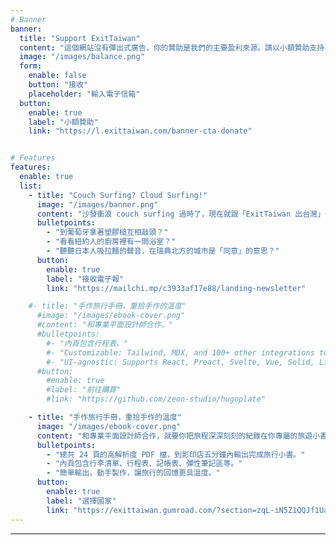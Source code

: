 ```yaml
---
# Banner
banner:
  title: "Support ExitTaiwan"
  content: "這個網站沒有彈出式廣告，你的贊助是我們的主要盈利來源。請以小額贊助支持「ExitTaiwan 出台灣」維持無廣告，提供旅人全網路最乾淨的部落格。"
  image: "/images/balance.png"
  form:
    enable: false
    button: "接收"
    placeholder: "輸入電子信箱"
  button:
    enable: true
    label: "小額贊助"
    link: "https://l.exittaiwan.com/banner-cta-donate"


# Features
features:
  enable: true
  list:
    - title: "Couch Surfing? Cloud Surfing!"
      image: "/images/banner.png"
      content: "沙發衝浪 couch surfing 過時了，現在就跟「ExitTaiwan 出台灣」一起雲端衝浪 cloud surfing！"
      bulletpoints:
        - "到葡萄牙拿著塑膠槌互相敲頭？"
        - "看看紐約人的廚房裡有一間浴室？"
        - "聽聽日本人吸拉麵的聲音，在瑞典北方的城市是「同意」的意思？"
      button:
        enable: true
        label: "接收電子報"
        link: "https://mailchi.mp/c3933af17e88/landing-newsletter"

    #- title: "手作旅行手冊，重拾手作的溫度"
      #image: "/images/ebook-cover.png"
      #content: "和專業平面設計師合作，"
      #bulletpoints:
        #- "內頁包含行程表、"
        #- "Customizable: Tailwind, MDX, and 100+ other integrations to choose from."
        #- "UI-agnostic: Supports React, Preact, Svelte, Vue, Solid, Lit and more."
      #button:
        #enable: true
        #label: "前往購買"
        #link: "https://github.com/zeon-studio/hugoplate"

    - title: "手作旅行手冊，重拾手作的溫度"
      image: "/images/ebook-cover.png"
      content: "和專業平面設計師合作，就要你把旅程深深刻刻的紀錄在你專屬的旅遊小書裡。"
      bulletpoints:
        - "總共 24 頁的高解析度 PDF 檔，到影印店五分鐘內輸出完成旅行小書。"
        - "內頁包含行李清單、行程表、記帳表、彈性筆記區等。"
        - "簡單輸出，動手製作，讓旅行的回憶更具溫度。"
      button:
        enable: true
        label: "選擇國家"
        link: "https://exittaiwan.gumroad.com/?section=zqL-iN5Z1QQJf1UamLxTVQ==#zqL-iN5Z1QQJf1UamLxTVQ=="
---
```



---
